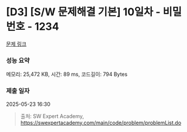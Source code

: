 # [D3] [S/W 문제해결 기본] 10일차 - 비밀번호 - 1234 

[문제 링크](https://swexpertacademy.com/main/code/problem/problemDetail.do?contestProbId=AV14_DEKAJcCFAYD) 

### 성능 요약

메모리: 25,472 KB, 시간: 89 ms, 코드길이: 794 Bytes

### 제출 일자

2025-05-23 16:30



> 출처: SW Expert Academy, https://swexpertacademy.com/main/code/problem/problemList.do